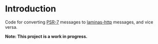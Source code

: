 # Introduction

Code for converting [PSR-7](http://www.php-fig.org/psr/psr-7/) messages to
[laminas-http](https://docs.laminas.dev/laminas-http/) messages, and vice
versa.

**Note: This project is a work in progress.**
